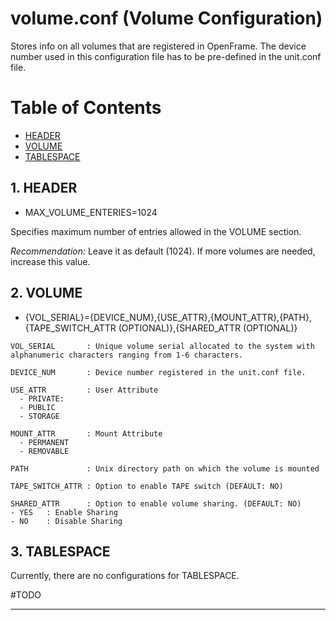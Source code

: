 # volume.conf (Volume Configuration)

Stores info on all volumes that are registered in OpenFrame. The device number used in this configuration file has to be pre-defined in the unit.conf file.

# Table of Contents

- [HEADER](#1-header "Define Max Volumes")
- [VOLUME](#2-volume "Define Volumes")
- [TABLESPACE](#3-tablespace "Tablespace Configuration")

## 1. HEADER

- MAX_VOLUME_ENTERIES=1024

Specifies maximum number of entries allowed in the VOLUME section.

*Recommendation:* Leave it as default (1024). If more volumes are needed, increase this value.

## 2. VOLUME

- {VOL_SERIAL}={DEVICE_NUM},{USE_ATTR},{MOUNT_ATTR},{PATH},{TAPE_SWITCH_ATTR (OPTIONAL)},{SHARED_ATTR (OPTIONAL)}

```
VOL_SERIAL       : Unique volume serial allocated to the system with alphanumeric characters ranging from 1-6 characters.

DEVICE_NUM       : Device number registered in the unit.conf file.

USE_ATTR         : User Attribute
  - PRIVATE: 
  - PUBLIC
  - STORAGE

MOUNT_ATTR       : Mount Attribute
  - PERMANENT
  - REMOVABLE

PATH             : Unix directory path on which the volume is mounted

TAPE_SWITCH_ATTR : Option to enable TAPE switch (DEFAULT: NO) 

SHARED_ATTR      : Option to enable volume sharing. (DEFAULT: NO)
- YES   : Enable Sharing
- NO    : Disable Sharing
```

## 3. TABLESPACE

Currently, there are no configurations for TABLESPACE.

  #TODO

***